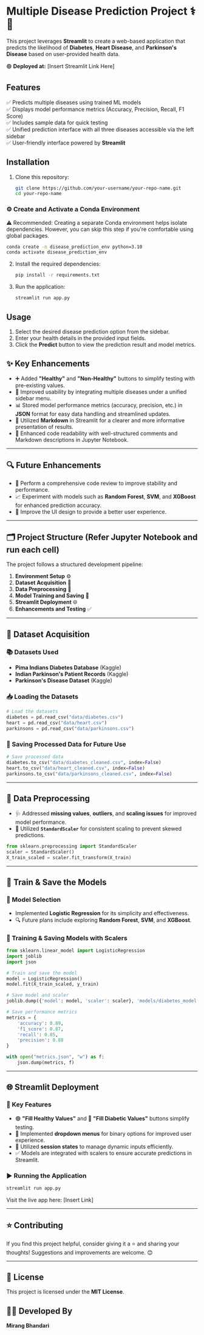 # Multiple Disease Prediction Project ⚕️💉

This project leverages **Streamlit** to create a web-based application that predicts the likelihood of **Diabetes**, **Heart Disease**, and **Parkinson's Disease** based on user-provided health data.  

🟢 **Deployed at:** [Insert Streamlit Link Here]  

## Features
✅ Predicts multiple diseases using trained ML models  
✅ Displays model performance metrics (Accuracy, Precision, Recall, F1 Score)  
✅ Includes sample data for quick testing  
✅ Unified prediction interface with all three diseases accessible via the left sidebar  
✅ User-friendly interface powered by **Streamlit**  

## Installation
1. Clone this repository:
   ```bash
   git clone https://github.com/your-username/your-repo-name.git
   cd your-repo-name
   ```
### ⚙️ Create and Activate a Conda Environment
⚠️ Recommended: Creating a separate Conda environment helps isolate dependencies. However, you can skip this step if you're comfortable using global packages.
```bash
conda create -n disease_prediction_env python=3.10
conda activate disease_prediction_env
```
2. Install the required dependencies:
   ```bash
   pip install -r requirements.txt
   ```
3. Run the application:
   ```bash
   streamlit run app.py
   ```

## Usage
1. Select the desired disease prediction option from the sidebar.
2. Enter your health details in the provided input fields.
3. Click the **Predict** button to view the prediction result and model metrics.

## ✨ Key Enhancements
- ➕ Added **"Healthy"** and **"Non-Healthy"** buttons to simplify testing with pre-existing values.
- 🔽 Improved usability by integrating multiple diseases under a unified sidebar menu.
- 📊 Stored model performance metrics (accuracy, precision, etc.) in **JSON** format for easy data handling and streamlined updates.
- 📝 Utilized **Markdown** in Streamlit for a clearer and more informative presentation of results.
- 🧹 Enhanced code readability with well-structured comments and Markdown descriptions in Jupyter Notebook.

---

## 🔍 Future Enhancements
- 🔧 Perform a comprehensive code review to improve stability and performance.
- 📈 Experiment with models such as **Random Forest**, **SVM**, and **XGBoost** for enhanced prediction accuracy.
- 🎨 Improve the UI design to provide a better user experience.

---

## 🗂️ Project Structure (Refer Jupyter Notebook and run each cell)
The project follows a structured development pipeline:

1. **Environment Setup** ⚙️
2. **Dataset Acquisition** 📄
3. **Data Preprocessing** 🧪
4. **Model Training and Saving** 🧠
5. **Streamlit Deployment** 🌐
6. **Enhancements and Testing** ✅

---

## 📄 Dataset Acquisition

### 📚 Datasets Used
- **Pima Indians Diabetes Database** (Kaggle)  
- **Indian Parkinson's Patient Records** (Kaggle)  
- **Parkinson's Disease Dataset** (Kaggle)  

### 📥 Loading the Datasets
```python
# Load the datasets
diabetes = pd.read_csv("data/diabetes.csv")
heart = pd.read_csv("data/heart.csv")
parkinsons = pd.read_csv("data/parkinsons.csv")
```

### 💾 Saving Processed Data for Future Use
```python
# Save processed data
diabetes.to_csv("data/diabetes_cleaned.csv", index=False)
heart.to_csv("data/heart_cleaned.csv", index=False)
parkinsons.to_csv("data/parkinsons_cleaned.csv", index=False)
```

---

## 🧪 Data Preprocessing

- 🩺 Addressed **missing values**, **outliers**, and **scaling issues** for improved model performance.  
- 🔄 Utilized **`StandardScaler`** for consistent scaling to prevent skewed predictions.  

```python
from sklearn.preprocessing import StandardScaler
scaler = StandardScaler()
X_train_scaled = scaler.fit_transform(X_train)
```

---

## 🧠 Train & Save the Models

### 🤖 Model Selection
- Implemented **Logistic Regression** for its simplicity and effectiveness.
- 🔍 Future plans include exploring **Random Forest**, **SVM**, and **XGBoost**.

### 💾 Training & Saving Models with Scalers
```python
from sklearn.linear_model import LogisticRegression
import joblib
import json

# Train and save the model
model = LogisticRegression()
model.fit(X_train_scaled, y_train)

# Save model and scaler
joblib.dump({'model': model, 'scaler': scaler}, 'models/diabetes_model.pkl')

# Save performance metrics
metrics = {
    'accuracy': 0.89,
    'f1_score': 0.87,
    'recall': 0.85,
    'precision': 0.88
}

with open("metrics.json", "w") as f:
    json.dump(metrics, f)
```

---

## 🌐 Streamlit Deployment

### 🧩 Key Features
- 🟢 **"Fill Healthy Values"** and 🔴 **"Fill Diabetic Values"** buttons simplify testing.
- 🔽 Implemented **dropdown menus** for binary options for improved user experience.
- 🔄 Utilized **session states** to manage dynamic inputs efficiently.
- ✅ Models are integrated with scalers to ensure accurate predictions in Streamlit.

### ▶️ Running the Application
```bash
streamlit run app.py
```

Visit the live app here: [Insert Link]  

---

## ⭐ Contributing
If you find this project helpful, consider giving it a ⭐ and sharing your thoughts! Suggestions and improvements are welcome. 😊

---

## 📜 License
This project is licensed under the **MIT License**.

## 👨‍💻 Developed By
**Mirang Bhandari**

